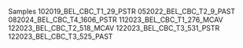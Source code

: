 Samples
102019_BEL_CBC_T1_29_PSTR
052022_BEL_CBC_T2_9_PAST
082024_BEL_CBC_T4_1606_PSTR
112023_BEL_CBC_T1_276_MCAV
122023_BEL_CBC_T2_518_MCAV
122023_BEL_CBC_T3_531_PSTR
122023_BEL_CBC_T3_525_PAST


